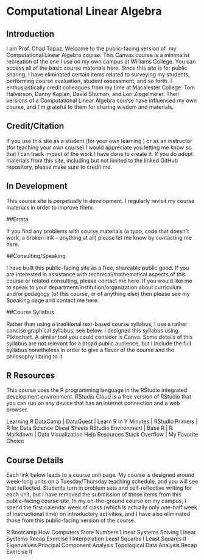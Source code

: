 # Computational Linear Algebra

## Introduction

I am Prof. Chad Topaz. Welcome to the public-facing version of  my Computational Linear Algebra course. This Canvas course is a minimalist recreation of the one I use on my own campus at Williams College. You can access all of the basic course materials here. Since this site is for public sharing, I have eliminated certain items related to surveying my students, performing course evaluation, student assessment, and so forth. I enthusiastically credit colleagues from my time at Macalester College: Tom Halverson, Danny Kaplan, David Shuman, and Lori Ziegelmeier. Their versions of a Computational Linear Algebra course have influenced my own course, and I'm grateful to them for sharing wisdom and materials.

## Credit/Citation

If you use this site as a student (for your own learning ) or as an instructor (for teaching your own course) I would appreciate you letting me know so that I can track impact of the work I have done to create it. If you do adopt materials from this site, including but not limited to the linked GitHub repository, please make sure to credit me.

## In Development

This course site is perpetually in development. I regularly revisit my course materials in order to improve them.

##Errata

If you find any problems with course materials (a typo, code that doesn't work, a broken link – anything at all) please let me know by contacting me here.

##Consulting/Speaking

I have built this public-facing site as a free, shareable public good. If you are interested in assistance with technical/mathematical aspects of this course or related consulting, please contact me here. If you would like me to speak to your department/institution/organization about curriculum and/or pedagogy (of this course, or of anything else) then please see my Speaking page and contact me here.

##Course Syllabus

Rather than using a traditional text-based course syllabus, I use a rather concise graphical syllabus; see below. I designed this syllabus using Piktochart. A similar tool you could consider is Canva. Some details of this syllabus are not relevant for a broad public audience, but I include the full syllabus nonetheless in order to give a flavor of the course and the philosophy I bring to it.

## R Resources

This course uses the R programming language in the RStudio integrated development environment. RStudio Cloud is a free version of RStudio that you can run on any device that has an internet connection and a web browser.

Learning R
DataCamp | DataQuest | Learn R in Y Minutes | RStudio Primers | R for Data Science
Cheat Sheets
RStudio Environment | Base R | R Markdown | Data Visualization
Help Resources
Stack Overflow | My Favorite Choice

## Course Details

Each link below leads to a course unit page. My course is designed around week-long units on a Tuesday/Thursday teaching schedule, and you will see that reflected. Students turn in problem sets and self-reflective writing for each unit, but I have removed the submission of those items from this public-facing course site. In my on-the-ground course on my campus, I spend the first calendar week of class (which is actually only one-half week of instructional time) on introductory activities, and I have also eliminated those from this public-facing version of the course.

R Bootcamp
How Computers Store Numbers
Linear Systems
Solving Linear Systems
Recap Exercise I
Interpolation
Least Squares I
Least Squares II
Eigenvalues
Principal Component Analysis
Topological Data Analysis
Recap Exercise II
